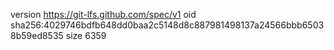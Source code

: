 version https://git-lfs.github.com/spec/v1
oid sha256:4029746bdfb648dd0baa2c5148d8c887981498137a24566bbb65038b59ed8535
size 6359

